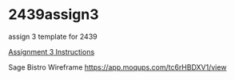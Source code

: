 # 2439assign3
 assign 3 template for 2439

 [Assignment 3 Instructions](https://docs.google.com/document/d/e/2PACX-1vRyNh7YgP0pFpzkFwPHw4VgNAQi4Hh339VFyh24wkdArcjoRCXpJczXgt-fkDdevg/pub)

Sage Bistro Wireframe
https://app.moqups.com/tc6rHBDXV1/view